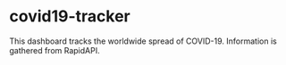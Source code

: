 # covid19-tracker

This dashboard tracks the worldwide spread of COVID-19. Information is gathered from RapidAPI.
